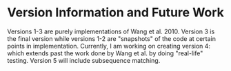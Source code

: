 # Version Information and Future Work
Versions 1-3 are purely implementations of Wang et al. 2010. Version 3 is the final version while versions 1-2 are "snapshots" of the code at certain points in implementation.
Currently, I am working on creating version 4: which extends past the work done by Wang et al. by doing "real-life" testing. Version 5 will include subsequence matching.
